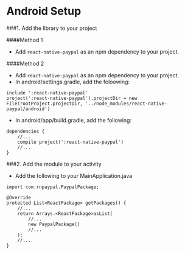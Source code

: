 # Android Setup

###1. Add the library to your project

####Method 1

* Add `react-native-paypal` as an npm dependency to your project.

####Method 2

* Add `react-native-paypal` as an npm dependency to your project.
* In android/settings.gradle, add the foloowing:

```
include ':react-native-paypal'
project(':react-native-paypal').projectDir = new File(rootProject.projectDir, '../node_modules/react-native-paypal/android')
```

* In android/app/build.gradle, add the following:

```
dependencies {
	//...
    compile project(':react-native-paypal')
	//...
}
```

###2. Add the module to your activity

* Add the following to your MainApplication.java

```
import com.rnpaypal.PaypalPackage;

@Override
protected List<ReactPackage> getPackages() {
	//...
	return Arrays.<ReactPackage>asList(
		//...
		new PaypalPackage()
		//...
	);
	//...
}
```
